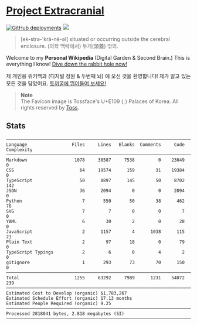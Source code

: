 # [Project Extracranial](https://cho.sh)

[![GitHub deployments](https://img.shields.io/github/deployments/anaclumos/extracranial/production?color=%23F38020&label=Cloudflare+Pages&logo=Cloudflare+Pages&logoColor=white&style=for-the-badge)](https://dash.cloudflare.com/b3fd9c9d6ad1bc778e56659fccb63f7f/pages/view/extracranial)
[![](https://img.shields.io/badge/dynamic/json?color=%23FF4F64&logoColor=white&label=view%20count&&logo=simple%20analytics&&style=for-the-badge&query=pageviews&url=https%3A%2F%2Fsimpleanalytics.com%2Fcho.sh.json%3Fversion%3D5%26fields%3Dpageviews%26timezone%3DAmerica%2FLos_Angeles%26start%3D2020-01-01%26end%3Dyesterday%26info%3Dfalse)](https://simpleanalytics.com/cho.sh)

> [ek-strə-'krā-nē-əl] situated or occurring outside the cerebral enclosure.
> (의학 맥락에서) 두개(頭蓋) 밖의.

Welcome to my **Personal Wikipedia** (Digital Garden & Second Brain.) This is everything I know!
[Dive down the rabbit hole now!](https://cho.sh/random)

제 개인용 위키백과 (디지털 정원 & 두번째 뇌) 에 오신 것을 환영합니다!
제가 알고 있는 모든 것을 담았어요.
[토끼굴에 뛰어들어 보세요!](https://cho.sh/random)

> **Note**<br/>
> The Favicon image is Tossface's U+E109 () Palaces of Korea. All rights reserved by [Toss](https://toss.im/tossface).

## Stats

```
───────────────────────────────────────────────────────────────────────────────
Language                 Files     Lines   Blanks  Comments     Code Complexity
───────────────────────────────────────────────────────────────────────────────
Markdown                  1078     30587     7538         0    23049          0
CSS                         64     19574      159        31    19384          0
TypeScript                  50      8897      145        50     8702        142
JSON                        36      2094        0         0     2094          0
Python                       7       550       50        38      462         76
SVG                          7         7        0         0        7          0
YAML                         6        30        2         0       28          0
JavaScript                   2      1157        4      1038      115         21
Plain Text                   2        97       18         0       79          0
TypeScript Typings           2         6        0         4        2          0
gitignore                    1       293       73        70      150          0
───────────────────────────────────────────────────────────────────────────────
Total                     1255     63292     7989      1231    54072        239
───────────────────────────────────────────────────────────────────────────────
Estimated Cost to Develop (organic) $1,783,267
Estimated Schedule Effort (organic) 17.13 months
Estimated People Required (organic) 9.25
───────────────────────────────────────────────────────────────────────────────
Processed 2818041 bytes, 2.818 megabytes (SI)
───────────────────────────────────────────────────────────────────────────────

```

